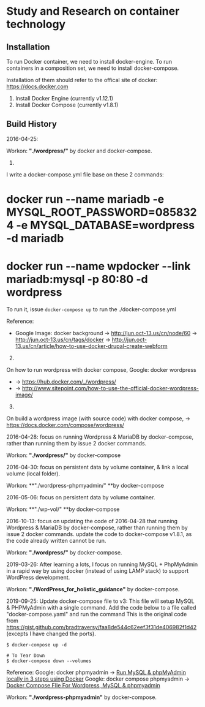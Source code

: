 # Study and Research on container technology

## Installation
To run Docker container, we need to install docker-engine.
To run containers in a composition set, we need to install docker-compose.

Installation of them should refer to the offical site of docker: https://docs.docker.com

1. Install Docker Engine (currently v1.12.1)
2. Install Docker Compose (currently v1.8.1)

## Build History

2016-04-25:

Workon: **"./wordpress/"** by docker and docker-compose.

1.
I write a docker-compose.yml file base on these 2 commands:
# docker run --name mariadb -e MYSQL_ROOT_PASSWORD=0858324 -e MYSQL_DATABASE=wordpress -d mariadb
# docker run --name wpdocker --link mariadb:mysql -p 80:80 -d wordpress

To run it, issue `docker-compose up` to run the ./docker-compose.yml

Reference:
* Google Image: docker background -> http://jun.oct-13.us/cn/node/60 -> http://jun.oct-13.us/cn/tags/docker -> http://jun.oct-13.us/cn/article/how-to-use-docker-drupal-create-webform

2.
On how to run wordpress with docker compose,
Google: docker wordpress
* -> https://hub.docker.com/_/wordpress/
* -> http://www.sitepoint.com/how-to-use-the-official-docker-wordpress-image/

3.
On build a wordpress image (with source code) with docker compose,
-> https://docs.docker.com/compose/wordpress/


2016-04-28: 
focus on running Wordpress & MariaDB by docker-compose, rather than running them by issue 2 docker commands.

Workon: **"./wordpress/"** by docker-compose


2016-04-30:
focus on persistent data by volume container, & link a local volume (local folder).

Workon: **"./wordpress-phpmyadmin/" **by docker-compose


2016-05-06:
focus on persistent data by volume container.

Workon: **"./wp-vol/" **by docker-compose

2016-10-13:
focus on updating the code of 2016-04-28 that running Wordpress & MariaDB by docker-compose, rather than running them by issue 2 docker commands.
update the code to docker-compose v1.8.1, as the code already written cannot be run.

Workon: **"./wordpress/"** by docker-compose.


2019-03-26:
After learning a lots, I focus on running MySQL + PhpMyAdmin in a rapid way by using docker (instead of using LAMP stack) to support WordPress development.

Workon: **"./WordPress_for_holistic_guidance"** by docker-compose.


2019-09-25: 
Update docker-compose file to v3: This file will setup MySQL & PHPMyAdmin with a single command. Add the code below to a file called "docker-compose.yaml" and run the command
This is the original code from https://gist.github.com/bradtraversy/faa8de544c62eef3f31de406982f1d42 (excepts I have changed the ports).

```
$ docker-compose up -d

# To Tear Down
$ docker-compose down --volumes
```
Reference:
Google: docker phpmyadmin -> [Run MySQL & phpMyAdmin locally in 3 steps using Docker](https://medium.com/@migueldoctor/run-mysql-phpmyadmin-locally-in-3-steps-using-docker-74eb735fa1fc)
Google: docker compose phpmyadmin -> [Docker Compose FIle For Wordpress, MySQL & phpmyadmin](https://gist.github.com/bradtraversy/faa8de544c62eef3f31de406982f1d42)

Workon: **"./wordpress-phpmyadmin"** by docker-compose.